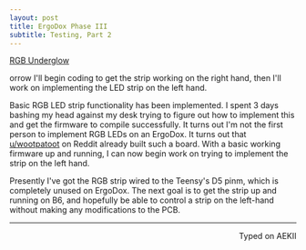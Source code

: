 ```yaml
---
layout: post
title: ErgoDox Phase III
subtitle: Testing, Part 2
---
```


<a class="embedly-card" href="https://gfycat.com/RedVainIberianemeraldlizard">RGB Underglow</a>
<script async src="//cdn.embedly.com/widgets/platform.js" charset="UTF-8"></script>orrow I'll begin coding to get the strip working on the right hand, then I'll work on implementing the LED strip on the left hand. 

Basic RGB LED strip functionality has been implemented. I spent 3 days bashing my head against my desk trying to figure out how to implement this and get the firmware to compile successfully. It turns out I'm not the first person to implement RGB LEDs on an ErgoDox. It turns out that [u/wootpatoot](https://www.reddit.com/user/wootpatoot) on Reddit already built such a board. With a basic working firmware up and running, I can now begin work on trying to implement the strip on the left hand. 

Presently I've got the RGB strip wired to the Teensy's D5 pinm, which is completely unused on ErgoDox. The next goal is to get the strip up and running on B6, and hopefully be able to control a strip on the left-hand without making any modifications to the PCB.

---
<p align="right">Typed on AEKII</p>
